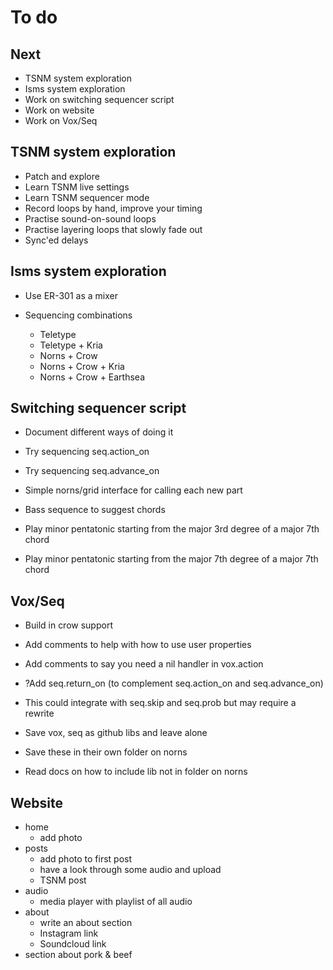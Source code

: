 # To do

## Next
- TSNM system exploration
- Isms system exploration
- Work on switching sequencer script
- Work on website
- Work on Vox/Seq

## TSNM system exploration
- Patch and explore
- Learn TSNM live settings
- Learn TSNM sequencer mode
- Record loops by hand, improve your timing
- Practise sound-on-sound loops
- Practise layering loops that slowly fade out
- Sync'ed delays

## Isms system exploration
- Use ER-301 as a mixer

- Sequencing combinations
  - Teletype
  - Teletype + Kria
  - Norns + Crow
  - Norns + Crow + Kria
  - Norns + Crow + Earthsea

## Switching sequencer script
- Document different ways of doing it
- Try sequencing seq.action_on
- Try sequencing seq.advance_on

- Simple norns/grid interface for calling each new part

- Bass sequence to suggest chords
- Play minor pentatonic starting from the major 3rd degree of a major 7th chord
- Play minor pentatonic starting from the major 7th degree of a major 7th chord

## Vox/Seq
- Build in crow support 
- Add comments to help with how to use user properties
- Add comments to say you need a nil handler in vox.action

- ?Add seq.return_on (to complement seq.action_on and seq.advance_on)
- This could integrate with seq.skip and seq.prob but may require a rewrite
  
- Save vox, seq as github libs and leave alone
- Save these in their own folder on norns
- Read docs on how to include lib not in folder on norns

## Website
- home
  - add photo
- posts
  - add photo to first post
  - have a look through some audio and upload
  - TSNM post
- audio
  - media player with playlist of all audio
- about
  - write an about section
  - Instagram link
  - Soundcloud link
- section about pork & beef

